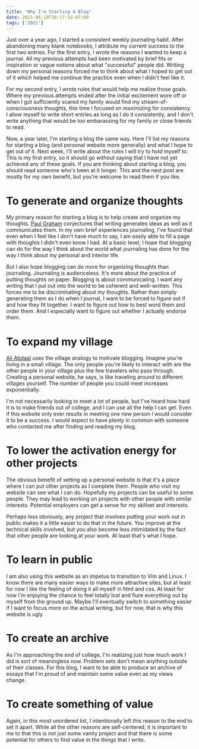 ```yaml
---
title: "Why I'm Starting A Blog"
date: 2021-06-10T16:17:32-07:00
tags: ['2021']
---
```


Just over a year ago, I started a consistent weekly journaling habit.
After abandoning many blank notebooks, I attribute my current success to the first two entries.
For the first entry, I wrote the reasons I wanted to keep a journal.
All my previous attempts had been motivated by brief fits or inspiration or vague notions about what "successful" people did.
Writing down my personal reasons forced me to think about what I hoped to get out of it which helped me continue the practice even when I didn't feel like it.

For my second entry, I wrote rules that would help me realize those goals.
Where my previous attempts ended after the initial excitement wore off or when I got sufficiently scared my family would find my stream-of-consciousness thoughts, this time I focused on maximizing for consistency.
I allow myself to write short entries as long as I do it consistently, and I don't write anything that would be too embarassing for my family or close friends to read.

Now, a year later, I'm starting a blog the same way.
Here I'll list my reasons for starting a blog (and personal website more generally) and what I hope to get out of it.
Next week, I'll write about the rules I will try to hold myself to.
This is my first entry, so it should go without saying that I have not yet achieved any of these goals.
If you are thinking about starting a blog, you should read someone who's been at it longer.
This and the next post are mostly for my own benefit, but you're welcome to read them if you like.

# To generate and organize thoughts

My primary reason for starting a blog is to help create and organize my thoughts.
[Paul Graham](http://www.paulgraham.com/writing44.html) conjectures that writing generates ideas as well as it communicates them.
In my own brief experiences journaling, I've found that even when I feel like I don't have much to say, I am easily able to fill a page with thoughts I didn't even know I had.
At a basic level, I hope that blogging can do for the way I think about the world what journaling has done for the way I think about my personal and interior life. 

But I also hope blogging can do more for organizing thoughts than journaling.
Journaling is audienceless.
It's more about the practice of putting thoughts on paper.
Blogging is about communicating.
I want any writing that I put out into the world to be coherent and well-written.
This forces me to be discriminating about my thoughts.
Rather than simply generating them as I do when I journal, I want to be forced to figure out if and how they fit together.
I want to figure out how to best word them and order them.
And I especially want to figure out whether I actually endorse them.

# To expand my village

[Ali Abdaal](https://notoverthinking.com/how-to-convince-your-friends-to-start-a-blog/) uses the village analogy to motivate blogging.
Imagine you're living in a small village.
The only people you're likely to interact with are the other people in your village plus the few travelers who pass through.
Creating a personal website, he says, is like traveling around to different villages yourself.
The number of people you could meet increases exponentially.

I'm not necessarily looking to meet a lot of people, but I've heard how hard it is to make friends out of college, and I can use all the help I can get.
Even if this website only ever results in meeting one new person I would consider it to be a success.
I would expect to have plenty in common with someone who contacted me after finding and reading my blog.

# To lower the activation energy for other projects

The obvious benefit of setting up a personal website is that it's a place where I can put other projects as I complete them.
People who visit my website can see what I can do.
Hopefully my projects can be useful to some people.
They may lead to working on projects with other people with similar interests.
Potential employers can get a sense for my skillset and interests.

Perhaps less obviously, any project that involves putting your work out in public makes it a little easier to do that in the future.
You improve at the technical skills involved, but you also become less intimidated by the fact that other people are looking at your work.
At least that's what I hope.

# To learn in public

I am also using this website as an impetus to transition to Vim and Linux.
I know there are many easier ways to make more attractive sites, but at least for now I like the feeling of doing it all myself in html and css.
At least for now I'm enjoying the chance to feel totally lost and fiure everything out by myself from the ground up.
Maybe I'll eventually switch to something easier if I want to focus more on the actual writing, but for now, that is why this website is ugly.

# To create an archive

As I'm approaching the end of college, I'm realizing just how much work I did is sort of meaningless now.
Problem sets don't mean anything outside of their classes.
For this blog, I want to be able to produce an archive of essays that I'm proud of and maintain some value even as my views change.

# To create something of value

Again, in this most unordered list, I intentionally left this reason to the end to set it apart.
While all the other reasons are self-centered, it is important to me to that this is not just some vanity project and that there is some potential for others to find value in the things that I write.

